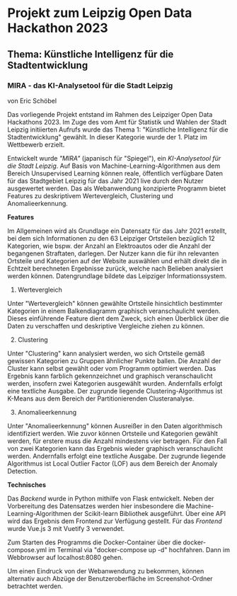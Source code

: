 # Projekt zum Leipzig Open Data Hackathon 2023
## Thema: Künstliche Intelligenz für die Stadtentwicklung
### MIRA - das KI-Analysetool für die Stadt Leipzig

von Eric Schöbel

Das vorliegende Projekt entstand im Rahmen des Leipziger Open Data Hackathons 2023. Im Zuge des vom Amt für Statistik und Wahlen der Stadt Leipzig initiierten Aufrufs wurde das Thema 1: "Künstliche Intelligenz für die Stadtentwicklung" gewählt. In dieser Kategorie wurde der 1. Platz im Wettbewerb erzielt.

Entwickelt wurde *"MIRA"* (japanisch für "Spiegel"), ein *KI-Analysetool für die Stadt Leipzig*. Auf Basis von Machine-Learning-Algorithmen aus dem Bereich Unsupervised Learning können reale, öffentlich verfügbare Daten für das Stadtgebiet Leipzig für das Jahr 2021 live durch den Nutzer ausgewertet werden. Das als Webanwendung konzipierte Programm bietet Features zu deskriptivem Wertevergleich, Clustering und Anomalieerkennung. 

**Features**

Im Allgemeinen wird als Grundlage ein Datensatz für das Jahr 2021 erstellt, bei dem sich Informationen zu den 63 Leipziger Ortsteilen bezüglich 12 Kategorien, wie bspw. der Anzahl an Elektroautos oder die Anzahl der begangenen Straftaten, darlegen. Der Nutzer kann die für ihn relevanten Ortsteile und Kategorien auf der Website auswählen und erhält direkt die in Echtzeit berechneten Ergebnisse zurück, welche nach Belieben analysiert werden können. Datengrundlage bildete das Leipziger Informationssystem.

1. Wertevergleich

Unter "Wertevergleich" können gewählte Ortsteile hinsichtlich bestimmter Kategorien in einem Balkendiagramm graphisch veranschaulicht werden. Dieses einführende Feature dient dem Zweck, sich einen Überblick über die Daten zu verschaffen und deskriptive Vergleiche ziehen zu können.

2. Clustering

Unter "Clustering" kann analysiert werden, wo sich Ortsteile gemäß gewissen Kategorien zu Gruppen ähnlicher Punkte ballen. Die Anzahl der Cluster kann selbst gewählt oder vom Programm optimiert werden. Das Ergebnis kann farblich gekennzeichnet und graphisch veranschaulicht werden, insofern zwei Kategorien ausgewählt wurden. Andernfalls erfolgt eine textliche Ausgabe. Der zugrunde liegende Clustering-Algorithmus ist K-Means aus dem Bereich der Partitionierenden Clusteranalyse.

3. Anomalieerkennung

Unter "Anomalieerkennung" können Ausreißer in den Daten algorithmisch identifiziert werden. Wie zuvor können Ortsteile und Kategorien gewählt werden, für erstere muss die Anzahl mindestens vier betragen. Für den Fall von zwei Kategorien kann das Ergebnis wieder graphisch veranschaulicht werden. Andernfalls erfolgt eine textliche Ausgabe. Der zugrunde liegende Algorithmus ist Local Outlier Factor (LOF) aus dem Bereich der Anomaly Detection.

**Technisches**

Das *Backend* wurde in Python mithilfe von Flask entwickelt. Neben der Vorbereitung des Datensatzes werden hier insbesondere die Machine-Learning-Algorithmen der Scikit-learn Bibliothek ausgeführt. Über eine API wird das Ergebnis dem Frontend zur Verfügung gestellt. Für das *Frontend* wurde Vue.js 3 mit Vuetify 3 verwendet.

Zum Starten des Programms die Docker-Container über die docker-compose.yml im Terminal via "docker-compose up -d" hochfahren. Dann im Webbrowser auf localhost:8080 gehen.

Um einen Eindruck von der Webanwendung zu bekommen, können alternativ auch Abzüge der Benutzeroberfläche im Screenshot-Ordner betrachtet werden.



